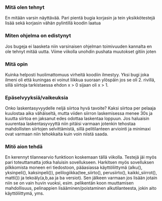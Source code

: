 ### Mitä olen tehnyt
En mitään varsin näyttävää. Pari pientä bugia korjasin ja tein yksikkötestejä lisää sekä korjasin vähän pylintillä koodin laatua

### Miten ohjelma on edistynyt
Jos bugeja ei laasketa niin varsinaisen ohjelman toimivuuden kannalta en ole tehnyt mitää uutta. Viime viikolla unohdin pushata muutokset gitiin joten 

### Mitä opin
Kuinka helposti huolimattomuus virheitä koodiin ilmestyy. Yksi bugi joka ilmeni oli että kuningas ei voinut liikkua suoraan ylöspäin jos se oli 2. rivillä, sillä siirtoja tarkistaessa ehdon x > 0 sijaan oli x > 1.

### Epäselvyyksiä/vaikeuksia
Onko laskentasyvyydelle neljä siirtoa hyvä tavoite? Kaksi siirtoa per pelaaja kuulostaa aika vähäiseltä, mutta viiden siirron laskemisessa menee 30s ja kuutta siirtoa en jaksanut edes odottaa laskentaa loppuun. Jos haluaisin suurentaa laskentasyvyyttä niin pitäisi varmaan jotenkin tehostaa mahdollisten siirtojen selvittämistä, sillä pelitilanteen arviointi ja minimaxi ovat varmaan niin tehokkaita kuin voin niistä saada.

### Mitö aion tehdä
En kerennyt tilannearvio funktioon koskemaan tällä viikolla. Testejä jäi myös pari toteuttamatta jotka haluisin sovellukseen. Harkitsen myös sovelluksen pilkkomista moneen eri tiedostoon, pääasiassa käyttöliittymä (alku(), yksinpeli(), kaksinpeli()), pelilogiikka(tee_siirto(), perusiirto(), kaikki_siirrot(), matti()) ja tekoäly(a,b,aa ja ba versiot). Sen jälkeen varmaan jos lisään jotain niin se on vain huvin vuoksi, esim. pelikentän koon muuttamisen mahdollisuus, pelinappien lisääminen/poistaminen alkutilanteesta, jokin aito käyttöliittymä, yms.
